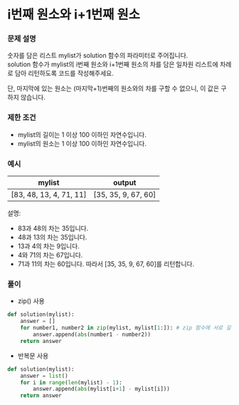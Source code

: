 # i번째 원소와 i+1번째 원소

### 문제 설명
숫자를 담은 리스트 mylist가 solution 함수의 파라미터로 주어집니다.                
solution 함수가 mylist의 i번째 원소와 i+1번째 원소의 차를 담은 일차원 리스트에 차례로 담아 리턴하도록 코드를 작성해주세요.                 

단, 마지막에 있는 원소는 (마지막+1)번째의 원소와의 차를 구할 수 없으니, 이 값은 구하지 않습니다.                 

### 제한 조건
+ mylist의 길이는 1 이상 100 이하인 자연수입니다.
+ mylist의 원소는 1 이상 100 이하인 자연수입니다.

### 예시
|mylist	|output|
|-------|--------|
|[83, 48, 13, 4, 71, 11]	|[35, 35, 9, 67, 60]|

설명:

+ 83과 48의 차는 35입니다.
+ 48과 13의 차는 35입니다.
+ 13과 4의 차는 9입니다.
+ 4와 71의 차는 67입니다.
+ 71과 11의 차는 60입니다.
따라서 [35, 35, 9, 67, 60]를 리턴합니다.

### 풀이
+ zip() 사용
```python
def solution(mylist):
    answer = []
    for number1, number2 in zip(mylist, mylist[1:]): # zip 함수에 서로 길이가 다른 리스트가 인자로 들어오는 경우 길이가 짧은 쪽 까지만 이터레이션이 이루어짐
        answer.append(abs(number1 - number2))
    return answer
```
+ 반복문 사용
```python
def solution(mylist):
    answer = list()
    for i in range(len(mylist) - 1):
        answer.append(abs(mylist[i+1] - mylist[i]))
    return answer
```
